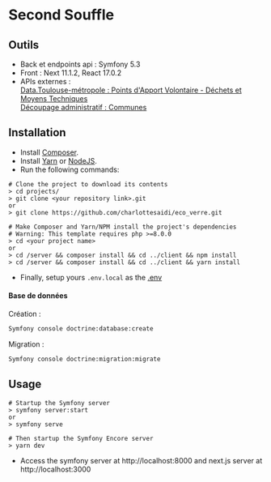 # Second Souffle

## Outils
- Back et endpoints api : Symfony 5.3
- Front : Next 11.1.2, React 17.0.2
- APIs externes :  
[Data.Toulouse-métropole : Points d'Apport Volontaire - Déchets et Moyens Techniques](https://data.toulouse-metropole.fr/explore/dataset/points-dapport-volontaire-dechets-et-moyens-techniques/api/?rows=20&refine.commune=Toulouse)  
[Découpage administratif : Communes](https://geo.api.gouv.fr/decoupage-administratif/communes)

## Installation
* Install [Composer](https://getcomposer.org/download).
* Install [Yarn](https://yarnpkg.com/) or [NodeJS](https://nodejs.org/).
* Run the following commands:

```
# Clone the project to download its contents
> cd projects/
> git clone <your repository link>.git
or
> git clone https://github.com/charlottesaidi/eco_verre.git

# Make Composer and Yarn/NPM install the project's dependencies
# Warning: This template requires php >=8.0.0
> cd <your project name>
or
> cd /server && composer install && cd ../client && npm install
> cd /server && composer install && cd ../client && yarn install

```

* Finally, setup yours ``.env.local`` as the [.env](.env)  
#### Base de données  

Création :  
```bash
Symfony console doctrine:database:create
```
Migration :  
```bash
Symfony console doctrine:migration:migrate
```  

## Usage
```
# Startup the Symfony server
> symfony server:start
or
> symfony serve

# Then startup the Symfony Encore server
> yarn dev
```

* Access the symfony server at http://localhost:8000 and next.js server at http://localhost:3000